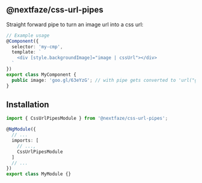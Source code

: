 ## @nextfaze/css-url-pipes

Straight forward pipe to turn an image url into a css url:

```typescript
// Example usage
@Component({
  selector: 'my-cmp',
  template: `
    <div [style.backgroundImage]="image | cssUrl"></div>
  `
})
export class MyComponent {
  public image: 'goo.gl/63eYzG'; // with pipe gets converted to 'url("goo.gl/63eYzG")'
}
```

## Installation

```typescript
import { CssUrlPipesModule } from '@nextfaze/css-url-pipes';

@NgModule({
  // ...
  imports: [
    // ...,
    CssUrlPipesModule
  ]
  // ...
})
export class MyModule {}
```
